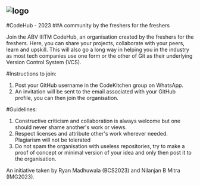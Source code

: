 ![logo](https://github.com/IIITM-Gwalior-2023/.github/assets/58515762/ee4fa3f5-a65e-409a-b58f-756abead6da4)
---
#CodeHub - 2023
##A community by the freshers for the freshers

Join the ABV IIITM CodeHub, an organisation created by the freshers for the freshers. Here, you can share your projects, collaborate with your peers, learn and upskill. This will also go a long way in helping you in the industry as most tech companies use one form or the other of Git as their underlying Version Control System (VCS).

#Instructions to join:
1. Post your GitHub username in the CodeKitchen group on WhatsApp.
2. An invitation will be sent to the email associated with your GitHub profile, you can then join the organisation.

#Guidelines:
1. Constructive criticism and collaboration is always welcome but one should never shame another's work or views.
2. Respect licenses and attribute other's work wherever needed. Plagiarism will not be tolerated
3. Do not spam the organisation with useless repositories, try to make a proof of concept or minimal version of your idea and only then post it to the organisation.

An initiative taken by Ryan Madhuwala (BCS2023) and Nilanjan B Mitra (IMG2023).
